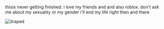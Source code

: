 thisis never getting finished.   i love my friends and and also roblox.  don't ask me about my sexuality or my gender i'll end my life right then and there

![itraped](https://github.com/user-attachments/assets/4481c275-383b-4924-921b-6baa99c95854)
